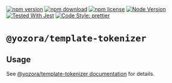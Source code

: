 [![npm version](https://img.shields.io/npm/v/@yozora/template-tokenizer.svg)](https://www.npmjs.com/package/@yozora/template-tokenizer)
[![npm download](https://img.shields.io/npm/dm/@yozora/template-tokenizer.svg)](https://www.npmjs.com/package/@yozora/template-tokenizer)
[![npm license](https://img.shields.io/npm/l/@yozora/template-tokenizer.svg)](https://www.npmjs.com/package/@yozora/template-tokenizer)
[![Node Version](https://img.shields.io/node/v/@yozora/template-tokenizer)](https://github.com/nodejs/node)
[![Tested With Jest](https://img.shields.io/badge/tested_with-jest-9c465e.svg)](https://github.com/facebook/jest)
[![Code Style: prettier](https://img.shields.io/badge/code_style-prettier-ff69b4.svg?style=flat-square)](https://github.com/prettier/prettier)


# `@yozora/template-tokenizer`


## Usage

  See [@yozora/template-tokenizer documentation](https://yozora.guanghechen.com/docs/package/template-tokenizer) for details.
